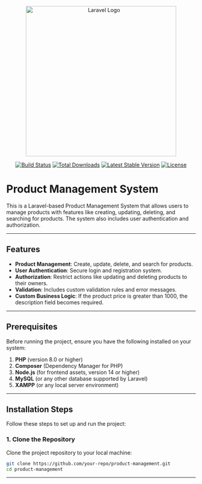 <p align="center"><a href="https://laravel.com" target="_blank"><img src="https://raw.githubusercontent.com/laravel/art/master/logo-lockup/5%20SVG/2%20CMYK/1%20Full%20Color/laravel-logolockup-cmyk-red.svg" width="400" alt="Laravel Logo"></a></p>

<p align="center">
<a href="https://github.com/laravel/framework/actions"><img src="https://github.com/laravel/framework/workflows/tests/badge.svg" alt="Build Status"></a>
<a href="https://packagist.org/packages/laravel/framework"><img src="https://img.shields.io/packagist/dt/laravel/framework" alt="Total Downloads"></a>
<a href="https://packagist.org/packages/laravel/framework"><img src="https://img.shields.io/packagist/v/laravel/framework" alt="Latest Stable Version"></a>
<a href="https://packagist.org/packages/laravel/framework"><img src="https://img.shields.io/packagist/l/laravel/framework" alt="License"></a>
</p>

# Product Management System

This is a Laravel-based Product Management System that allows users to manage products with features like creating, updating, deleting, and searching for products. The system also includes user authentication and authorization.

---

## Features

- **Product Management**: Create, update, delete, and search for products.
- **User Authentication**: Secure login and registration system.
- **Authorization**: Restrict actions like updating and deleting products to their owners.
- **Validation**: Includes custom validation rules and error messages.
- **Custom Business Logic**: If the product price is greater than 1000, the description field becomes required.

---

## Prerequisites

Before running the project, ensure you have the following installed on your system:

1. **PHP** (version 8.0 or higher)
2. **Composer** (Dependency Manager for PHP)
3. **Node.js** (for frontend assets, version 14 or higher)
4. **MySQL** (or any other database supported by Laravel)
5. **XAMPP** (or any local server environment)

---

## Installation Steps

Follow these steps to set up and run the project:

### 1. Clone the Repository
Clone the project repository to your local machine:
```bash
git clone https://github.com/your-repo/product-management.git
cd product-management
```

---
